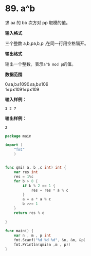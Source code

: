 # 89. a^b



求 aa 的 bb 次方对 pp 取模的值。

**输入格式**

三个整数 a,b,pa,b,p ,在同一行用空格隔开。

**输出格式**

输出一个整数，表示`a^b mod p`的值。

**数据范围**

0≤a,b≤1090≤a,b≤109  
1≤p≤1091≤p≤109

**输入样例：**

```text
3 2 7
```

**输出样例：**

```text
2
```

```go
package main 

import (
    "fmt"
    )
    
    
func qmi( a, b ,c int) int {
    var res int 
    res = 1%c
    for b > 0 {
        if b % 2 == 1 {
            res = res * a % c
        } 
        a = a * a % c
        b >>= 1
    }
    return res % c
    
}
    
func main() {
    var n , m , p int
    fmt.Scanf("%d %d %d", &n, &m, &p)
    fmt.Println(qmi(n ,m , p))
}
```

